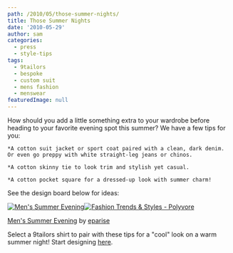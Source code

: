 ```yaml
---
path: /2010/05/those-summer-nights/
title: Those Summer Nights
date: '2010-05-29'
author: sam
categories:
  - press
  - style-tips
tags:
  - 9tailors
  - bespoke
  - custom suit
  - mens fashion
  - menswear
featuredImage: null
---
```

How should you add a little something extra to your wardrobe before heading to your favorite evening spot this summer?
We have a few tips for you:

	*A cotton suit jacket or sport coat paired with a clean, dark denim. Or even go preppy with white straight-leg jeans or chinos.

	*A cotton skinny tie to look trim and stylish yet casual.

	*A cotton pocket square for a dressed-up look with summer charm!

See the design board below for ideas: 

[![Men's Summer Evening](http://www.polyvore.com/cgi/img-set/BQcDAAAAAwoDanBnAAAABC5vdXQKFklwR25YUE5wM3hHa2g4WlBrOVlYUkEAAAACaWQKAWUAAAAEc2l6ZQ.jpg "Men's Summer Evening")](http://www.polyvore.com/mens_summer_evening/set?.embedder=1591450&.mid=embed&id=19084077)[![Fashion Trends & Styles - Polyvore](http://cdn.polyvore.com/rsrc/img/logo_embed_alt_63x21.png "Fashion Trends & Styles - Polyvore")](http://www.polyvore.com/)

 [Men's Summer Evening](http://www.polyvore.com/mens_summer_evening/set?.embedder=1591450&.mid=embed&id=19084077) by [eparise](http://www.polyvore.com/cgi/profile?.embedder=1591450&.mid=embed&id=1591450)

 Select a 9tailors shirt to pair with these tips for a "cool" look on a warm summer night! Start designing [here](http://9tailors.com/).